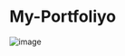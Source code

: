# My-Portfoliyo

![image](https://user-images.githubusercontent.com/101235785/189197170-5b1d6519-4714-42c8-beb5-196a5fdfc024.png)

